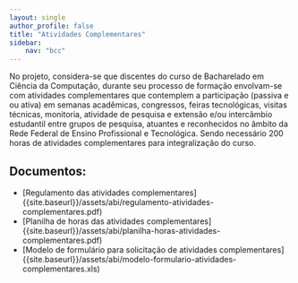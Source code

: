 ```yaml
---
layout: single
author_profile: false
title: "Atividades Complementares"
sidebar:
    nav: "bcc"
---
```


No projeto, considera-se que discentes do curso de Bacharelado em Ciência da Computação, durante seu processo de formação envolvam-se com atividades complementares que contemplem a participação (passiva e ou ativa) em semanas acadêmicas, congressos, feiras tecnológicas, visitas técnicas, monitoria, atividade de pesquisa e extensão e/ou intercâmbio estudantil entre grupos de pesquisa, atuantes e reconhecidos no âmbito da Rede Federal de Ensino Profissional e Tecnológica.  Sendo necessário 200 horas de atividades complementares para integralização do curso.

## Documentos:
- [Regulamento das atividades complementares]{{site.baseurl}}/assets/abi/regulamento-atividades-complementares.pdf)
- [Planilha de horas das atividades complementares]{{site.baseurl}}/assets/abi/planilha-horas-atividades-complementares.pdf)
- [Modelo de formulário para solicitação de atividades complementares]{{site.baseurl}}/assets/abi/modelo-formulario-atividades-complementares.xls)